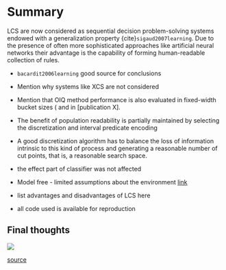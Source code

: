 # Summary
LCS are now considered as sequential decision problem-solving systems endowed with a generalization property {cite}`sigaud2007learning`. Due to the presence of often more sophisticated approaches like artificial neural networks their advantage is the capability of forming human-readable collection of rules.  

- `bacardit2006learning` good source for conclusions

- Mention why systems like XCS are not considered

- Mention that OIQ method performance is also evaluated in fixed-width bucket sizes ([](section-internalizing-experiment-3) and [](section-internalizing-experiment-4) in [publication X].

- The benefit of population readability is partially maintained by selecting the discretization and interval predicate encoding

- A good discretization algorithm has to balance the loss of information intrinsic to this kind of process and generating a reasonable number of cut  points, that is, a reasonable search space.

- the effect part of classifier was not affected

- Model free - limited assumptions about the environment [link](https://en.wikipedia.org/wiki/Model-free_(reinforcement_learning))

- list advantages and disadvantages of LCS here

- all code used is available for reproduction

## Final thoughts

<img src="https://www.smbc-comics.com/comics/1495978231-20170528.png">

[source](https://www.smbc-comics.com/comic/epsilon)
